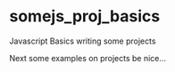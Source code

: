 # somejs_proj_basics

Javascript Basics writing some projects

Next some examples on projects be nice...
